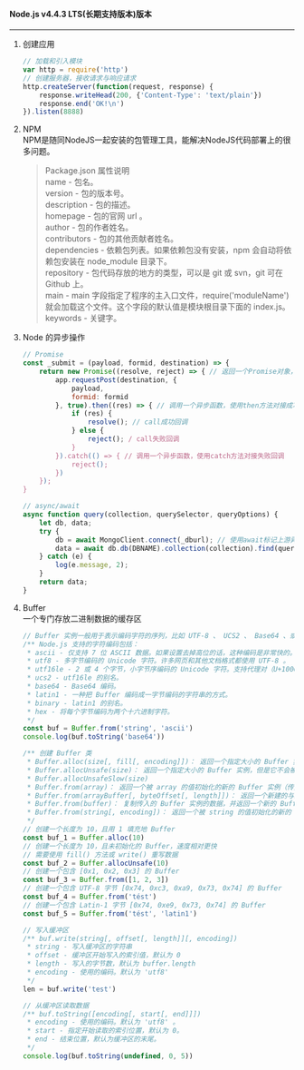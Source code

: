 #### Node.js v4.4.3 LTS(长期支持版本)版本
---
1. 创建应用  
    ``` javascript
    // 加载和引入模块
    var http = require('http')
    // 创建服务器，接收请求与响应请求
    http.createServer(function(request, response) {
        response.writeHead(200, {'Content-Type': 'text/plain'})
        response.end('OK!\n')
    }).listen(8888)
    ```

2. NPM  
NPM是随同NodeJS一起安装的包管理工具，能解决NodeJS代码部署上的很多问题。
    > Package.json 属性说明  
        name - 包名。  
        version - 包的版本号。  
        description - 包的描述。  
        homepage - 包的官网 url 。  
        author - 包的作者姓名。  
        contributors - 包的其他贡献者姓名。  
        dependencies - 依赖包列表。如果依赖包没有安装，npm 会自动将依赖包安装在 node_module 目录下。  
        repository - 包代码存放的地方的类型，可以是 git 或 svn，git 可在 Github 上。  
        main - main 字段指定了程序的主入口文件，require('moduleName') 就会加载这个文件。这个字段的默认值是模块根目录下面的 index.js。  
        keywords - 关键字。

3. Node 的异步操作   
    ``` javascript
    // Promise
    const _submit = (payload, formid, destination) => {
        return new Promise((resolve, reject) => { // 返回一个Promise对象，实现异步回调
            app.requestPost(destination, {
                payload,
                formid: formid
            }, true).then((res) => { // 调用一个异步函数，使用then方法对接成功回调
                if (res) {
                    resolve(); // call成功回调
                } else {
                    reject(); / call失败回调
                }
            }).catch(() => { // 调用一个异步函数，使用catch方法对接失败回调
                reject();
            })
        });
    }
    ```
    ``` javascript
    // async/await
    async function query(collection, querySelector, queryOptions) {
        let db, data;
        try {
            db = await MongoClient.connect(_dburl); // 使用await标记上游异步函数，此时event loop会将与该变量有关的操作阻塞
            data = await db.db(DBNAME).collection(collection).find(querySelector, queryOptions || {}).toArray();
        } catch (e) {
            log(e.message, 2);
        }
        return data;
    }
    ```

4. Buffer  
一个专门存放二进制数据的缓存区
    ``` javascript
    // Buffer 实例一般用于表示编码字符的序列，比如 UTF-8 、 UCS2 、 Base64 、或十六进制编码的数据。
    /** Node.js 支持的字符编码包括：
     * ascii - 仅支持 7 位 ASCII 数据。如果设置去掉高位的话，这种编码是非常快的。
     * utf8 - 多字节编码的 Unicode 字符。许多网页和其他文档格式都使用 UTF-8 。
     * utf16le - 2 或 4 个字节，小字节序编码的 Unicode 字符。支持代理对（U+10000 至 U+10FFFF）。
     * ucs2 - utf16le 的别名。
     * base64 - Base64 编码。
     * latin1 - 一种把 Buffer 编码成一字节编码的字符串的方式。
     * binary - latin1 的别名。
     * hex - 将每个字节编码为两个十六进制字符。
     */
    const buf = Buffer.from('string', 'ascii')
    console.log(buf.toString('base64'))

    /** 创建 Buffer 类
     * Buffer.alloc(size[, fill[, encoding]])： 返回一个指定大小的 Buffer 实例，如果没有设置 fill，则默认填满 0
     * Buffer.allocUnsafe(size)： 返回一个指定大小的 Buffer 实例，但是它不会被初始化，所以它可能包含敏感的数据
     * Buffer.allocUnsafeSlow(size)
     * Buffer.from(array)： 返回一个被 array 的值初始化的新的 Buffer 实例（传入的 array 的元素只能是数字，不然就会自动被 0 覆盖）
     * Buffer.from(arrayBuffer[, byteOffset[, length]])： 返回一个新建的与给定的 ArrayBuffer 共享同一内存的 Buffer。
     * Buffer.from(buffer)： 复制传入的 Buffer 实例的数据，并返回一个新的 Buffer 实例
     * Buffer.from(string[, encoding])： 返回一个被 string 的值初始化的新的 Buffer 实例
     */
    // 创建一个长度为 10，且用 1 填充地 Buffer
    const buf_1 = Buffer.alloc(10)
    // 创建一个长度为 10，且未初始化的 Buffer，速度相对更快
    // 需要使用 fill() 方法或 write() 重写数据
    const buf_2 = Buffer.allocUnsafe(10)
    // 创建一个包含 [0x1, 0x2, 0x3] 的 Buffer
    const buf_3 = Buffer.from([1, 2, 3])
    // 创建一个包含 UTF-8 字节 [0x74, 0xc3, 0xa9, 0x73, 0x74] 的 Buffer
    const buf_4 = Buffer.from('tést')
    // 创建一个包含 Latin-1 字节 [0x74, 0xe9, 0x73, 0x74] 的 Buffer
    const buf_5 = Buffer.from('tést', 'latin1')

    // 写入缓冲区
    /** buf.write(string[, offset[, length]][, encoding])
     * string - 写入缓冲区的字符串
     * offset - 缓冲区开始写入的索引值，默认为 0 
     * length - 写入的字节数，默认为 buffer.length
     * encoding - 使用的编码。默认为 'utf8'
     */
    len = buf.write('test')

    // 从缓冲区读取数据
    /** buf.toString([encoding[, start[, end]]])
     * encoding - 使用的编码。默认为 'utf8' 。
     * start - 指定开始读取的索引位置，默认为 0。
     * end - 结束位置，默认为缓冲区的末尾。
     */
    console.log(buf.toString(undefined, 0, 5))
    ```

